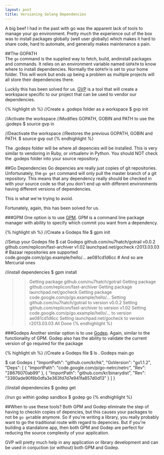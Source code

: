 ```yaml
---
layout: post
title: Versioning Golang Dependencies
---
```


A big beef I had in the past with go was the apparent lack of tools to manage your 
go environment. Pretty much the experience out of the box was to install packages 
globally (well user globally) which makes it hard to share code, hard to automate, 
and generally makes maintenance a pain.

##The GOPATH  
The `go` command is the supplied way to fetch, build, andinstall packages and 
commands. It relies on an environment variable named `GOPATH` to know where to install
dependencies. Normally the `GOPATH` is set to your home folder. This will work but 
ends up being a problem as multiple projects will all store their dependencies there.

Luckily this has been solved for us. [GVP](https://github.com/pote/gvp) is a tool that
will create a workspace specific to our project that can be used to vendor our 
dependencies. 

{% highlight sh %}
//Create a .godeps folder as a workspace
$ gvp init

//Activate the workspace
//Modifies GOPATH, GOBIN and PATH to use the .godeps
$ source gvp in

//Deactivate the workspace
//Restores the previous GOPATH, GOBIN and PATH.
$ source gvp out
{% endhighlight %}

The .godeps folder will be where all depencies will be installed. This is very similar 
to vendoring in Ruby, or virtualenv in Python. You should NOT check the .godeps folder
into your source repository.

##Go Dependencies
Go depencies are really just copies of git repositories. Unfortunately, the `go get`
command will only pull the master branch of a git repository. This means that any 
dependency really should be checked in with your source code so that you don\'t end
up with different environments having different versions of dependencies.

This is what we\'re trying to avoid.

Fortunately, again, this has been solved for us. 

###GPM
One option is to use [GPM](https://github.com/pote/gpm). GPM is a command line package 
manager with ability to specify which commit you want from a dependency.

{% highlight sh %}
//Create a Godeps file
$ gpm init

//Setup your Godeps file
$ cat Godeps
github.com/nu7hatch/gotrail               v0.0.2
github.com/replicon/fast-archiver         v1.02
launchpad.net/gocheck                     r2013.03.03   # Bazaar repositories are supported
code.google.com/p/go.example/hello/...    ae081cd1d6cc  # And so are Mercurial ones

//install dependencies
$ gpm install
>> Getting package github.com/nu7hatch/gotrail
>> Getting package github.com/replicon/fast-archiver
>> Getting package launchpad.net/gocheck
>> Getting package code.google.com/p/go.example/hello/...
>> Setting github.com/nu7hatch/gotrail to version v0.0.2
>> Setting github.com/replicon/fast-archiver to version v1.02
>> Setting code.google.com/p/go.example/hello/... to version ae081cd1d6cc
>> Setting launchpad.net/gocheck to version r2013.03.03
>> All Done
{% endhighlight %}

###Godeps
Another similar option is to use [Godep](https://github.com/tools/godep). Again, 
similar to the functionality of GPM. Godep also has the ability to validate the
current version of go required for the package

{% highlight sh %}
//Create a Godeps file
$ ls .
Godeps    main.go

$ cat Godeps
{
    "ImportPath": "github.com/kr/hk",
    "GoVersion": "go1.1.2",
    "Deps": [
        {
            "ImportPath": "code.google.com/p/go-netrc/netrc",
            "Rev": "28676070ab99"
        },
        {
            "ImportPath": "github.com/kr/binarydist",
            "Rev": "3380ade90f8b0dfa3e363fd7d7e941fa857d0d13"
        }
    ]
}

//install dependencies
$ godep get

//run go within godep sandbox
$ godep go
{% endhighlight %}

##When to use these tools?
Both GPM and Godep eliminate the step of having to checkin copies of depencies, 
but this causes your packages to not be `go get`able anymore. So if you\'re 
writing a library, you really probably want to go the traditional route with 
regard to depencies. But if you\'re building a standalone app, then both GPM
and Godep are perfect for reducing the source complexity of your application.

GVP will pretty much help in any application or library development and can 
be used in conjuction (or without) both GPM and Godep. 